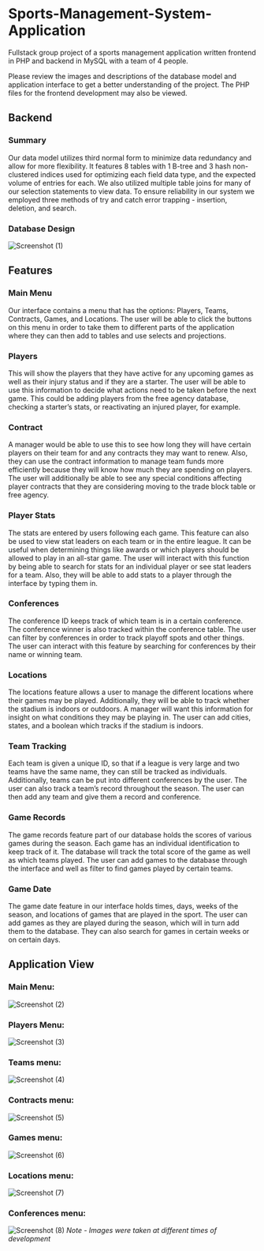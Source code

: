 # Sports-Management-System-Application
Fullstack group project of a sports management application written frontend in PHP and backend in MySQL with a team of 4 people.

Please review the images and descriptions of the database model and application interface to get a better understanding of the project.
The PHP files for the frontend development may also be viewed.

## Backend
### Summary
Our data model utilizes third normal form to minimize data redundancy and allow for more flexibility.
It features 8 tables with 1 B-tree and 3 hash non-clustered indices used for optimizing each field data type, and the expected volume of entries for each.
We also utilized multiple table joins for many of our selection statements to view data. To ensure reliability in our system we employed three methods of try and catch error trapping - insertion, deletion, and search.
### Database Design
![Screenshot (1)](https://user-images.githubusercontent.com/78614153/212554192-86347f04-3346-48ee-9f2b-96417bf3b3fe.png)
## Features
### Main Menu
Our interface contains a menu that has the options: Players, Teams, Contracts, Games, and Locations.  The user will be able to click the buttons on this menu in order to take them to different parts of the application where they can then add to tables and use selects and projections.
### Players 
This will show the players that they have active for any upcoming games as well as their injury status and if they are a starter.  The user will be able to use this information to decide what actions need to be taken before the next game.  This could be adding players from the free agency database, checking a starter’s stats, or reactivating an injured player, for example.
### Contract 
A manager would be able to use this to see how long they will have certain players on their team for and any contracts they may want to renew.  Also, they can use the contract information to manage team funds more efficiently because they will know how much they are spending on players.  The user will additionally be able to see any special conditions affecting player contracts that they are considering moving to the trade block table or free agency.
### Player Stats 
The stats are entered by users following each game.  This feature can also be used to view stat leaders on each team or in the entire league.  It can be useful when determining things like awards or which players should be allowed to play in an all-star game. The user will interact with this function by being able to search for stats for an individual player or see stat leaders for a team.  Also, they will be able to add stats to a player through the interface by typing them in.
### Conferences 
The conference ID keeps track of which team is in a certain conference.  The conference winner is also tracked within the conference table.  The user can filter by conferences in order to track playoff spots and other things.  The user can interact with this feature by searching for conferences by their name or winning team.
### Locations 
The locations feature allows a user to manage the different locations where their games may be played.  Additionally, they will be able to track whether the stadium is indoors or outdoors.  A manager will want this information for insight on what conditions they may be playing in.  The user can add cities, states, and a boolean which tracks if the stadium is indoors.
### Team Tracking 
Each team is given a unique ID, so that if a league is very large and two teams have the same name, they can still be tracked as individuals.  Additionally, teams can be put into different conferences by the user.  The user can also track a team’s record throughout the season.  The user can then add any team and give them a record and conference.
### Game Records 
The game records feature part of our database holds the scores of various games during the season.  Each game has an individual identification to keep track of it.  The database will track the total score of the game as well as which teams played.  The user can add games to the database through the interface and well as filter to find games played by certain teams.
### Game Date 
The game date feature in our interface holds times, days, weeks of the season, and locations of games that are played in the sport.  The user can add games as they are played during the season, which will in turn add them to the database.  They can also search for games in certain weeks or on certain days.
## Application View
### Main Menu:
![Screenshot (2)](https://user-images.githubusercontent.com/78614153/212555468-22e30b50-0dc2-439e-a400-5b655844039f.png)
### Players Menu:
![Screenshot (3)](https://user-images.githubusercontent.com/78614153/212555471-d96b4bc1-b79a-45b8-946a-b2be87a8e876.png)
### Teams menu:
![Screenshot (4)](https://user-images.githubusercontent.com/78614153/212555474-c744d03f-f9b7-452f-8b90-b9f601995560.png)
### Contracts menu:
![Screenshot (5)](https://user-images.githubusercontent.com/78614153/212555475-c45b8c9a-62e4-4ce4-aa13-7992857693fb.png)
### Games menu:
![Screenshot (6)](https://user-images.githubusercontent.com/78614153/212555477-5255e9fb-639d-4f99-9e37-90a644723d19.png)
### Locations menu:
![Screenshot (7)](https://user-images.githubusercontent.com/78614153/212555479-ca1431d4-6767-4af2-b791-251cc9829038.png)
### Conferences menu:
![Screenshot (8)](https://user-images.githubusercontent.com/78614153/212555481-bda12d4c-5b97-4df4-84e3-ccbf955d13fd.png)
*Note - Images were taken at different times of development* 
